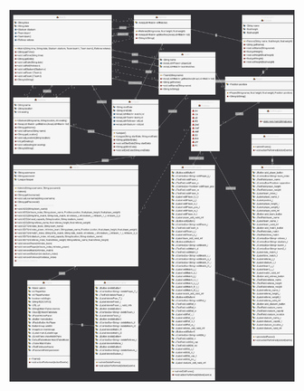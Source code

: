 ![Class Diagrams](https://github.com/hasan00gad148/Yallla-Kora/blob/main/Egyption%20League%20UML/Class%20Diagrams/Egyption%20League%20Project%20UML.png)

